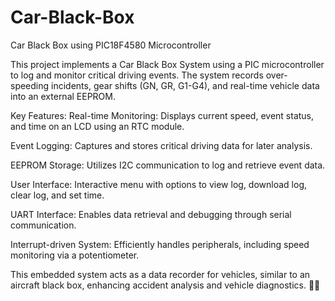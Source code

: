 # Car-Black-Box
Car Black Box using PIC18F4580 Microcontroller

This project implements a Car Black Box System using a PIC microcontroller to log and monitor critical driving events. The system records over-speeding incidents, gear shifts (GN, GR, G1-G4), and real-time vehicle data into an external EEPROM.

Key Features:
Real-time Monitoring: Displays current speed, event status, and time on an LCD using an RTC module.

Event Logging: Captures and stores critical driving data for later analysis.

EEPROM Storage: Utilizes I2C communication to log and retrieve event data.

User Interface: Interactive menu with options to view log, download log, clear log, and set time.

UART Interface: Enables data retrieval and debugging through serial communication.

Interrupt-driven System: Efficiently handles peripherals, including speed monitoring via a potentiometer.

This embedded system acts as a data recorder for vehicles, similar to an aircraft black box, enhancing accident analysis and vehicle diagnostics. 🚗💾
